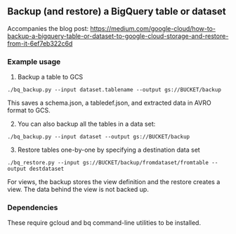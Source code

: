 ## Backup (and restore) a BigQuery table or dataset

Accompanies the blog post:
https://medium.com/google-cloud/how-to-backup-a-bigquery-table-or-dataset-to-google-cloud-storage-and-restore-from-it-6ef7eb322c6d

### Example usage

1. Backup a table to GCS
```
./bq_backup.py --input dataset.tablename --output gs://BUCKET/backup
```
This saves a schema.json, a tabledef.json, and extracted data in AVRO format to GCS.


2. You can also backup all the tables in a data set:
```
./bq_backup.py --input dataset --output gs://BUCKET/backup
```

3. Restore tables one-by-one by specifying a destination data set
```
./bq_restore.py --input gs://BUCKET/backup/fromdataset/fromtable --output destdataset
```

For views, the backup stores the view definition and the restore creates a view.
The data behind the view is not backed up.


### Dependencies
These require gcloud and bq command-line utilities to be installed.